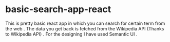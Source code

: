 # basic-search-app-react
This is pretty basic react app in which you can search for certain term from the web . The data you get back is fetched from the Wikipedia API (Thanks to Wikipedia API) . For the designing I have used Semantic UI . 
